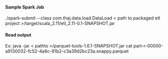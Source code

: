 #### Sample Spark Job

./spark-submit --class com.thaj.data.load.DataLoad  < path to packaged etl project >/target/scala_2.11/etl_2.11-0.1-SNAPSHOT.jar

#### Read output
Ex: java -jar < pathto >/parquet-tools-1.6.1-SNAPSHOT.jar cat part-r-00000-a9130032-fc52-4a6c-91b2-c3a39d2bc23a.snappy.parquet
